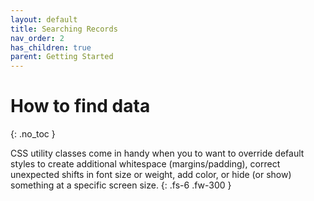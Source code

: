 ```yaml
---
layout: default
title: Searching Records 
nav_order: 2
has_children: true
parent: Getting Started
---
```


# How to find data
{: .no_toc }

CSS utility classes come in handy when you to want to override default styles to create additional whitespace 
(margins/padding), correct unexpected shifts in font size or weight, add color, or hide (or show) something at a specific screen size.
{: .fs-6 .fw-300 }
